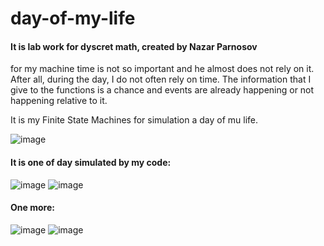 # day-of-my-life

 #### It is lab work for dyscret math, created by Nazar Parnosov

for my machine time is not so important and he almost does not rely on it. After all, during the day, I do not often rely on time. The information that I give to the functions is a chance and events are already happening or not happening relative to it.

It is my Finite State Machines for simulation a day of mu life.

![image](https://github.com/Nazarious-ucu/day-of-my-life/assets/116711001/b16b684b-f685-4573-ba98-6d1b351f9fba)




#### It is one of day simulated by my code:

![image](https://github.com/Nazarious-ucu/day-of-my-life/assets/116711001/bab6d0db-1c41-4e45-8d56-c3ae5956d677)
![image](https://github.com/Nazarious-ucu/day-of-my-life/assets/116711001/bbc86449-7661-461b-bc27-ae3742b76bdc)

#### One more:

![image](https://github.com/Nazarious-ucu/day-of-my-life/assets/116711001/eccb8e93-e184-4c51-9f66-185885103567)
![image](https://github.com/Nazarious-ucu/day-of-my-life/assets/116711001/1297b9ed-6413-41ee-8067-59fca8b554d3)
